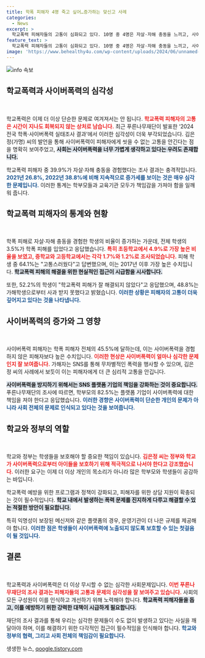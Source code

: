 ```yaml
---
title: 학폭 피해자 4명 죽고 싶어…증가하는 맞신고 사례
categories:
  - News
excerpt: >
  학교폭력 피해자들의 고통이 심화되고 있다. 10명 중 4명은 자살·자해 충동을 느끼고, 사이버폭력 피해자는 더욱 심각한 상황에 처했다. 전문가들은 SNS 기업의 책임 강화를 촉구하며, 정부와 학교의 적극적인 대처를 요구하고 있다.
feature_text: >
  학교폭력 피해자들의 고통이 심화되고 있다. 10명 중 4명은 자살·자해 충동을 느끼고, 사이버폭력 피해자는 더욱 심각한 상황에 처했다. 전문가들은 SNS 기업의 책임 강화를 촉구하며, 정부와 학교의 적극적인 대처를 요구하고 있다.
image: 'https://www.behealthy4u.com/wp-content/uploads/2024/06/unnamed-file.png'
---
```


<p><img src="https://www.behealthy4u.com/wp-content/uploads/2024/06/unnamed-file.png" alt="info 속보" /></p>

<h2 data-ke-size="size26">학교폭력과 사이버폭력의 심각성</h2>

<p data-ke-size="size16">&nbsp;</p>

<p>학교폭력은 이제 더 이상 단순한 문제로 여겨져서는 안 됩니다. <b><span style="color: #ee2323;">학교폭력 피해자의 고통은 시간이 지나도 회복되지 않는 상처로 남습니다.</span></b> 최근 푸른나무재단이 발표한 ‘2024 전국 학폭·사이버폭력 실태조사 결과’에서 이러한 심각성이 더욱 부각되었습니다. 김은정(가명) 씨의 발언을 통해 사이버폭력이 피해자에게 씻을 수 없는 고통을 안긴다는 점을 명확히 보여주었고, <b><span style="background-color: #21538527;">사회는 사이버폭력을 너무 가볍게 생각하고 있다는 우려도 존재합니다.</span></b>  </p>

<p>학교폭력 피해자 중 39.9%가 자살·자해 충동을 경험했다는 조사 결과는 충격적입니다. <b><span style="color: #1a5490;">2021년 26.8%, 2022년 38.8%에 비해 지속적으로 증가세를 보이는 것은 매우 심각한 문제입니다.</span></b>  이러한 통계는 학부모들과 교육기관 모두가 책임감을 가져야 함을 일깨워 줍니다. </p>

<h2 data-ke-size="size26">학교폭력 피해자의 통계와 현황</h2>

<p data-ke-size="size16">&nbsp;</p>

<p>학폭 피해로 자살·자해 충동을 경험한 학생의 비율이 증가하는 가운데, 전체 학생의 3.5%가 학폭 피해를 입었다고 응답했습니다. <b><span style="color: #ee2323;">특히 초등학교에서 4.9%로 가장 높은 비율을 보였고, 중학교와 고등학교에서는 각각 1.7%와 1.2%로 조사되었습니다.</span></b> 피해 학생 중 64.1%는 "고통스러웠다"고 답변했으며, 이는 2017년 이후 가장 높은 수치입니다. <b><span style="background-color: #21538527;">학교폭력 피해의 해결을 위한 현실적인 접근이 시급함을 시사합니다.</span></b></p>

<p>또한, 52.2%의 학생이 "학교폭력 피해가 잘 해결되지 않았다"고 응답했으며, 48.8%는 가해학생으로부터 사과 받지 못했다고 밝혔습니다. <b><span style="color: #1a5490;">이러한 상황은 피해자의 고통이 더욱 깊어지고 있다는 것을 나타냅니다.</span></b> </p>

<h2 data-ke-size="size26">사이버폭력의 증가와 그 영향</h2>

<p data-ke-size="size16">&nbsp;</p>

<p>사이버폭력 피해자는 학폭 피해자 전체의 45.5%에 달하는데, 이는 사이버폭력을 경험하지 않은 피해자보다 높은 수치입니다. <b><span style="color: #ee2323;">이러한 현상은 사이버폭력이 얼마나 심각한 문제인지 잘 보여줍니다.</span></b> 가해자는 SNS를 통해 무차별적인 폭력을 행사할 수 있으며, 김은정 씨의 사례에서 보듯이 이는 피해자에게 더 큰 심리적 고통을 안깁니다. </p>

<p><b><span style="background-color: #21538527;">사이버폭력을 방지하기 위해서는 SNS 플랫폼 기업의 책임을 강화하는 것이 중요합니다.</span></b> 푸른나무재단의 조사에 따르면, 학부모의 82.5%는 플랫폼 기업이 사이버폭력에 대한 책임을 져야 한다고 응답했습니다. <b><span style="color: #1a5490;">이러한 경향은 사이버폭력이 단순한 개인의 문제가 아니라 사회 전체의 문제로 인식되고 있다는 것을 보여줍니다.</span></b></p>

<h2 data-ke-size="size26">학교와 정부의 역할</h2>

<p data-ke-size="size16">&nbsp;</p>

<p>학교와 정부는 학생들을 보호해야 할 중요한 책임이 있습니다. <b><span style="color: #ee2323;">김은정 씨는 정부와 학교가 사이버폭력으로부터 아이들을 보호하기 위해 적극적으로 나서야 한다고 강조했습니다.</span></b> 이러한 요구는 이제 더 이상 개인의 목소리가 아니라 많은 학부모와 학생들이 공감하는 바입니다. </p>

<p>학교폭력 예방을 위한 프로그램과 정책이 강화되고, 피해자를 위한 상담 지원이 확충되는 것이 필수적입니다. <b><span style="background-color: #21538527;">학교 내에서 발생하는 폭력 문제를 진지하게 다루고 해결할 수 있는 적절한 방안이 필요합니다.</span></b> </p>

<p>특히 익명성이 보장된 메신저와 같은 플랫폼의 경우, 운영기관이 더 나은 규제를 제공해야 합니다. <b><span style="color: #1a5490;">이러한 점은 학생들이 사이버폭력에 노출되지 않도록 보호할 수 있는 첫걸음이 될 것입니다.</span></b> </p>

<h2 data-ke-size="size26">결론</h2>

<p data-ke-size="size16">&nbsp;</p>

<p>학교폭력과 사이버폭력은 더 이상 무시할 수 없는 심각한 사회문제입니다. <b><span style="color: #ee2323;">이번 푸른나무재단의 조사 결과는 피해자들의 고통과 문제의 심각성을 잘 보여주고 있습니다.</span></b> 사회의 모든 구성원이 이를 인식하고 개선하기 위해 노력해야 합니다. <b><span style="background-color: #21538527;">학교폭력 피해자들을 돕고, 이를 예방하기 위한 강력한 대책이 시급하게 필요합니다.</span></b> </p>

<p>재단의 조사 결과를 통해 우리는 심각한 문제들이 수도 없이 발생하고 있다는 사실을 깨달아야 하며, 이를 해결하기 위한 다각적인 접근이 필수적임을 인식해야 합니다. <b><span style="color: #1a5490;">학교와 정부의 협력, 그리고 사회 전체의 책임감이 필요합니다.</span></b> </p>
생생한 뉴스, <a href="https://qoogle.tistory.com" rel="dofollow">qoogle.tistory.com</a>


